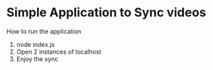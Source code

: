 # Simple Application to Sync videos 

How to run the application


1. node index.js
2. Open 2 instances of localhost
3. Enjoy the sync


